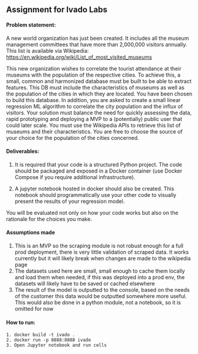 ## Assignment for Ivado Labs

#### Problem statement:

A new world organization has just been created. It includes all the museum management committees that have more than 2,000,000 visitors annually.  This list is available via Wikipedia: https://en.wikipedia.org/wiki/List_of_most_visited_museums

This new organization wishes to correlate the tourist attendance at their museums with the population of the respective cities. To achieve this, a small, common and harmonized database must be built to be able to extract features. This DB must include the characteristics of museums as well as the population of the cities in which they are located. You have been chosen to build this database. In addition, you are asked to create a small linear regression ML algorithm to correlate the city population and the influx of visitors.  Your solution must balance the need for quickly assessing the data, rapid prototyping and deploying a MVP to a (potentially) public user that could later scale. You must use the Wikipedia APIs to retrieve this list of museums and their characteristics. You are free to choose the source of your choice for the population of the cities concerned.

#### Deliverables:
1. It is required that your code is a structured Python project. The code should be packaged and exposed in a Docker container (use Docker Compose if you require additional infrastructure).

2. A jupyter notebook hosted in docker should also be created. This notebook should  programmatically use your other code to visually present the results of your regression model.

You will be evaluated not only on how your code works but also on the rationale for the choices you make. 

#### Assumptions made
1. This is an MVP so the scraping module is not robust enough for a full prod deployment, there is very little validation of scraped data. It works currently but it will likely break when changes are made to the wikipedia page
2. The datasets used here are small, small enough to cache them locally and load them when needed, if this was deployed into a prod env, the datasets will likely have to be saved or cached elsewhere
3. The result of the model is outputted to the console, based on the needs of the customer this data would be outputted somewhere more useful. This would also be done in a python module, not a notebook, so it is omitted for now 

#### How to run:
```
1. docker build -t ivado .
2. docker run -p 8888:8888 ivado
3. Open Jupyter notebook and run cells
```
